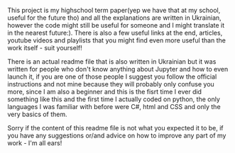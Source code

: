 This project is my highschool term paper(yep we have that at my school, useful for the future tho) and all the explanations are written in Ukrainian, 
however the code might still be useful for someone and I might translate it in the nearest future:). There is also a few useful links at the end, articles, 
youtube videos and playlists that you might find even more useful than the work itself - suit yourself!

There is an actual readme file that is also written in Ukrainian but it was written for people who don't know anything about Jupyter and how to even launch it, 
if you are one of those people I suggest you follow the official instructions and not mine because they will probably only confuse you more, 
since I am also a beginner and this is the fisrt time I ever did something like this and the first time I actually coded on python, 
the only languages I was familiar with before were C#, html and CSS and only the very basics of them. 

Sorry if the content of this readme file is not what you expected it to be, if you have any suggestions or/and advice on how to improve any part of my work - I'm all ears!

